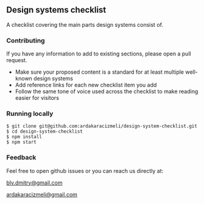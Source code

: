 ## Design systems checklist
A checklist covering the main parts design systems consist of.

### Contributing

If you have any information to add to existing sections, please open a pull request.

- Make sure your proposed content is a standard for at least multiple well-known design systems
- Add reference links for each new checklist item you add
- Follow the same tone of voice used across the checklist to make reading easier for visitors

### Running locally
```
$ git clone git@github.com:ardakaracizmeli/design-system-checklist.git
$ cd design-system-checklist
$ npm install
$ npm start
```

### Feedback
Feel free to open github issues or you can reach us directly at:

blv.dmitry@gmail.com

ardakaracizmeli@gmail.com

